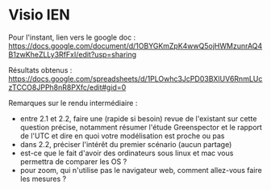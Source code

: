 # Visio IEN

Pour l'instant, lien vers le google doc : https://docs.google.com/document/d/1OBYGKmZpK4wwQ5ojHWMzunrAQ4B1zwKheZLLy3RfFxI/edit?usp=sharing

Résultats obtenus : https://docs.google.com/spreadsheets/d/1PLOwhc3JcPD03BXlUV6RnmLUczTCCO8JPPh8nR8PXfc/edit#gid=0

Remarques sur le rendu intermédiaire :
- entre 2.1 et 2.2, faire une (rapide si besoin) revue de l'existant sur cette question précise, notamment résumer l'étude Greenspector et le rapport de l'UTC et dire en quoi votre modélisation est proche ou pas
- dans 2.2, préciser l'intérêt du premier scénario (aucun partage)
- est-ce que le fait d'avoir des ordinateurs sous linux et mac vous permettra de comparer les OS ?
- pour zoom, qui n'utilise pas le navigateur web, comment allez-vous faire les mesures ?

